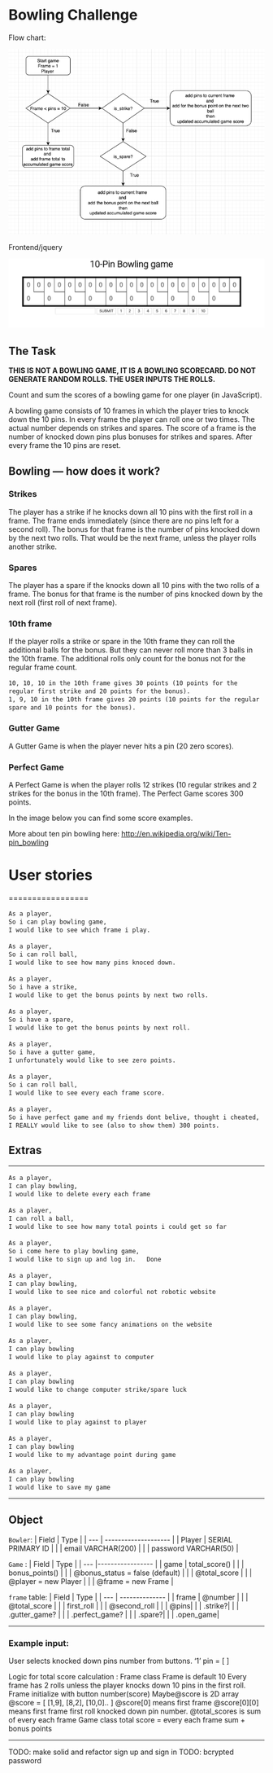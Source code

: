 
Bowling Challenge
=================


Flow chart: 

![flowchart](images/flowchart.png)

Frontend/jquery

![homepage](images/bowling.png)

## The Task

**THIS IS NOT A BOWLING GAME, IT IS A BOWLING SCORECARD. DO NOT GENERATE RANDOM ROLLS. THE USER INPUTS THE ROLLS.**

Count and sum the scores of a bowling game for one player (in JavaScript).

A bowling game consists of 10 frames in which the player tries to knock down the 10 pins. In every frame the player can roll one or two times. The actual number depends on strikes and spares. The score of a frame is the number of knocked down pins plus bonuses for strikes and spares. After every frame the 10 pins are reset.

## Bowling — how does it work?

### Strikes

The player has a strike if he knocks down all 10 pins with the first roll in a frame. The frame ends immediately (since there are no pins left for a second roll). The bonus for that frame is the number of pins knocked down by the next two rolls. That would be the next frame, unless the player rolls another strike.

### Spares

The player has a spare if the knocks down all 10 pins with the two rolls of a frame. The bonus for that frame is the number of pins knocked down by the next roll (first roll of next frame).

### 10th frame

If the player rolls a strike or spare in the 10th frame they can roll the additional balls for the bonus. But they can never roll more than 3 balls in the 10th frame. The additional rolls only count for the bonus not for the regular frame count.

    10, 10, 10 in the 10th frame gives 30 points (10 points for the regular first strike and 20 points for the bonus).
    1, 9, 10 in the 10th frame gives 20 points (10 points for the regular spare and 10 points for the bonus).

### Gutter Game

A Gutter Game is when the player never hits a pin (20 zero scores).

### Perfect Game

A Perfect Game is when the player rolls 12 strikes (10 regular strikes and 2 strikes for the bonus in the 10th frame). The Perfect Game scores 300 points.

In the image below you can find some score examples.

More about ten pin bowling here: http://en.wikipedia.org/wiki/Ten-pin_bowling

<!-- ![Ten Pin Score Example](images/example_ten_pin_scoring.png) -->




# User stories
=================
```
As a player,
So i can play bowling game,
I would like to see which frame i play.

As a player,
So i can roll ball,
I would like to see how many pins knoced down.

As a player,
So i have a strike,
I would like to get the bonus points by next two rolls.

As a player,
So i have a spare,
I would like to get the bonus points by next roll.

As a player,
So i have a gutter game,
I unfortunately would like to see zero points.

As a player,
So i can roll ball,
I would like to see every each frame score.

As a player,
So i have perfect game and my friends dont belive, thought i cheated, 
I REALLY would like to see (also to show them) 300 points. 
```

## Extras
-----------------------------------------------
```
As a player,
I can play bowling,
I would like to delete every each frame

As a player,
I can roll a ball,
I would like to see how many total points i could get so far

As a player,
So i come here to play bowling game,
I would like to sign up and log in.   Done

As a player,
I can play bowling,
I would like to see nice and colorful not robotic website

As a player,
I can play bowling,
I would like to see some fancy animations on the website

As a player,
I can play bowling
I would like to play against to computer

As a player,
I can play bowling
I would like to change computer strike/spare luck 

As a player,
I can play bowling
I would like to play against to player

As a player,
I can play bowling
I would like to my advantage point during game

As a player,
I can play bowling
I would like to save my game
```
--------------------------------------------
## Object 
`Bowler`:
| Field | Type |
| --- | -------------------- |
| Player | SERIAL PRIMARY ID |
|        | email VARCHAR(200) |
|        | password  VARCHAR(50) |


`Game` :
| Field | Type |
| ---    |----------------- |
| game   | total_score()    |
|        | bonus_points() |
|        | @bonus_status = false (default)  |
|        | @total_score  |
|        |  @player = new Player |
|        |  @frame = new Frame |

`frame` table:
| Field | Type |
| --- | -------------- |
| frame      | @number |
|            | @total_score |
|            | first_roll |
|            | @second_roll |
|            | @pins|
|            | .strike?|
|            | .gutter_game? |
|            | .perfect_game? |
|            | .spare?|
|            | .open_game|

------------------------------------------------------------------


### Example input:
User selects knocked down pins number from buttons. ‘1’ pin = [ ]

Logic for total score calculation :
Frame class
Frame is default 10
Every frame has 2 rolls unless the player knocks down 10 pins in the first roll.
Frame initialize with button number(score) 
Maybe@score is 2D array
@score = [ [1,9], [8,2], [10,0].. ] 
@score[0] means first frame
@score[0][0] means first frame first roll knocked down pin number.
@total_scores is sum of every each frame
Game class
total score = every each frame sum + bonus points


-------------------------------------------------

TODO: make solid and refactor sign up and sign in
TODO: bcrypted password